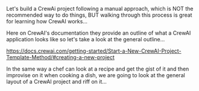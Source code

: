 Let's build a CrewAi project following a manual approach, which is NOT the recommended way to do things, BUT walking through this process is great for learning how CrewAI works...

Here on CrewAI's documentation they provide an outline of what a CrewAI application looks like so let's take a look at the general outline...

https://docs.crewai.com/getting-started/Start-a-New-CrewAI-Project-Template-Method/#creating-a-new-project

In the same way a chef can look at a recipe and get the gist of it and then improvise on it when cooking a dish, we are going to look at the general layout of a CrewAI project and riff on it...